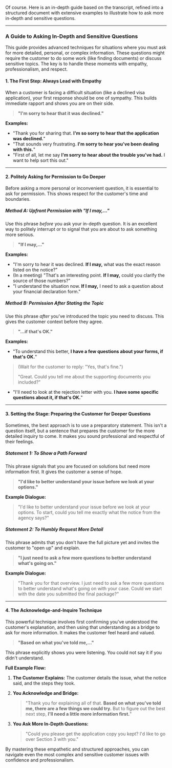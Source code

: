 Of course. Here is an in-depth guide based on the transcript, refined into a structured document with extensive examples to illustrate how to ask more in-depth and sensitive questions.

---

### **A Guide to Asking In-Depth and Sensitive Questions**

This guide provides advanced techniques for situations where you must ask for more detailed, personal, or complex information. These questions might require the customer to do some work (like finding documents) or discuss sensitive topics. The key is to handle these moments with empathy, professionalism, and respect.

#### **1. The First Step: Always Lead with Empathy**

When a customer is facing a difficult situation (like a declined visa application), your first response should be one of sympathy. This builds immediate rapport and shows you are on their side.

> **"I'm sorry to hear that it was declined."**

**Examples:**

- "Thank you for sharing that. **I'm so sorry to hear that the application was declined.**"
- "That sounds very frustrating. **I'm sorry to hear you've been dealing with this.**"
- "First of all, let me say **I'm sorry to hear about the trouble you've had.** I want to help sort this out."

---

#### **2. Politely Asking for Permission to Go Deeper**

Before asking a more personal or inconvenient question, it is essential to ask for permission. This shows respect for the customer's time and boundaries.

##### **Method A: Upfront Permission with "If I may,..."**

Use this phrase _before_ you ask your in-depth question. It is an excellent way to politely interrupt or to signal that you are about to ask something more serious.

> **"If I may,..."**

**Examples:**

- "I'm sorry to hear it was declined. **If I may,** what was the exact reason listed on the notice?"
- (In a meeting) "That's an interesting point. **If I may,** could you clarify the source of those numbers?"
- "I understand the situation now. **If I may,** I need to ask a question about your financial declaration form."

##### **Method B: Permission After Stating the Topic**

Use this phrase _after_ you've introduced the topic you need to discuss. This gives the customer context before they agree.

> **"...if that's OK."**

**Examples:**

- "To understand this better, **I have a few questions about your forms, if that's OK.**"

> (Wait for the customer to reply: "Yes, that's fine.")
> 
> "Great. Could you tell me about the supporting documents you included?"

- "I'll need to look at the rejection letter with you. **I have some specific questions about it, if that's OK.**"

---

#### **3. Setting the Stage: Preparing the Customer for Deeper Questions**

Sometimes, the best approach is to use a preparatory statement. This isn't a question itself, but a sentence that prepares the customer for the more detailed inquiry to come. It makes you sound professional and respectful of their feelings.

##### **Statement 1: To Show a Path Forward**

This phrase signals that you are focused on solutions but need more information first. It gives the customer a sense of hope.

> **"I'd like to better understand your issue before we look at your options."**

**Example Dialogue:**

> "I'd like to better understand your issue before we look at your options. To start, could you tell me exactly what the notice from the agency says?"

##### **Statement 2: To Humbly Request More Detail**

This phrase admits that you don't have the full picture yet and invites the customer to "open up" and explain.

> **"I just need to ask a few more questions to better understand what's going on."**

**Example Dialogue:**

> "Thank you for that overview. I just need to ask a few more questions to better understand what's going on with your case. Could we start with the date you submitted the final package?"

---

#### **4. The Acknowledge-and-Inquire Technique**

This powerful technique involves first confirming you've understood the customer's explanation, and then using that understanding as a bridge to ask for more information. It makes the customer feel heard and valued.

> **"Based on what you've told me,..."**

This phrase explicitly shows you were listening. You could not say it if you didn't understand.

**Full Example Flow:**

1. **The Customer Explains:** The customer details the issue, what the notice said, and the steps they took.
2. **You Acknowledge and Bridge:**
    
    > "Thank you for explaining all of that. **Based on what you've told me, there are a few things we could try.** But to figure out the best next step, **I'll need a little more information first.**"
    
3. **You Ask More In-Depth Questions:**
    
    > "Could you please get the application copy you kept? I'd like to go over Section 3 with you."
    

By mastering these empathetic and structured approaches, you can navigate even the most complex and sensitive customer issues with confidence and professionalism.